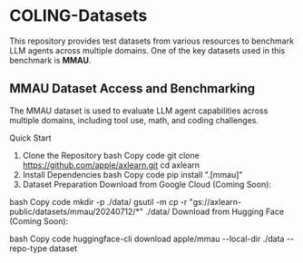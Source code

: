 # COLING-Datasets

This repository provides test datasets from various resources to benchmark LLM agents across multiple domains. One of the key datasets used in this benchmark is **MMAU**.
## MMAU Dataset Access and Benchmarking
The MMAU dataset is used to evaluate LLM agent capabilities across multiple domains, including tool use, math, and coding challenges.

Quick Start
1. Clone the Repository
bash
Copy code
git clone https://github.com/apple/axlearn.git
cd axlearn
2. Install Dependencies
bash
Copy code
pip install ".[mmau]"
3. Dataset Preparation
Download from Google Cloud (Coming Soon):

bash
Copy code
mkdir -p ./data/
gsutil -m cp -r "gs://axlearn-public/datasets/mmau/20240712/*" ./data/
Download from Hugging Face (Coming Soon):

bash
Copy code
huggingface-cli download apple/mmau --local-dir ./data --repo-type dataset
